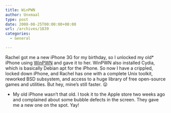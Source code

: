 ```yaml
---
title: WinPWN
author: Unxmaal
type: post
date: 2008-08-25T00:00:00+00:00
url: /archives/1839
categories:
  - General

---
```

Rachel got me a new iPhone 3G for my birthday, so I unlocked my old* iPhone using [WinPWN][1] and gave it to her. WinPWN also installed Cydia, which is basically Debian apt for the iPhone. So now I have a crippled, locked down iPhone, and Rachel has one with a complete Unix toolkit, reworked BSD subsystem, and access to a huge library of free open-source games and utilities. But hey, mine&#8217;s still faster. 😛

* My old iPhone wasn&#8217;t that old. I took it to the Apple store two weeks ago and complained about some bubble defects in the screen. They gave me a new one on the spot. Yay!

 [1]: http://winpwn.com/index.php/Main_Page